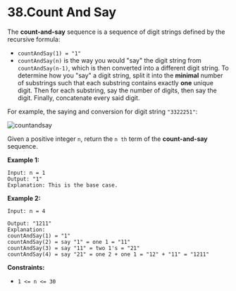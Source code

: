 38.Count And Say
===

The __count-and-say__ sequence is a sequence of digit strings defined by the recursive formula:

+ `countAndSay(1) = "1"`
+ `countAndSay(n)` is the way you would "say" the digit string from `countAndSay(n-1)`, which is then converted into a different digit string.
To determine how you "say" a digit string, split it into the __minimal__ number of substrings such that each substring contains exactly __one__ unique digit. Then for each substring, say the number of digits, then say the digit. Finally, concatenate every said digit.

For example, the saying and conversion for digit string `"3322251"`:

![countandsay](https://user-images.githubusercontent.com/99130418/198826076-aaeb0ad5-4fe8-43f2-ab6c-109d70b84974.jpg)

Given a positive integer `n`, return the `n th` term of the __count-and-say__ sequence.

__Example 1:__

```
Input: n = 1
Output: "1"
Explanation: This is the base case.
```
__Example 2:__
```
Input: n = 4

Output: "1211"
Explanation:
countAndSay(1) = "1"
countAndSay(2) = say "1" = one 1 = "11"
countAndSay(3) = say "11" = two 1's = "21"
countAndSay(4) = say "21" = one 2 + one 1 = "12" + "11" = "1211"
 ```

__Constraints:__

+ `1 <= n <= 30`
